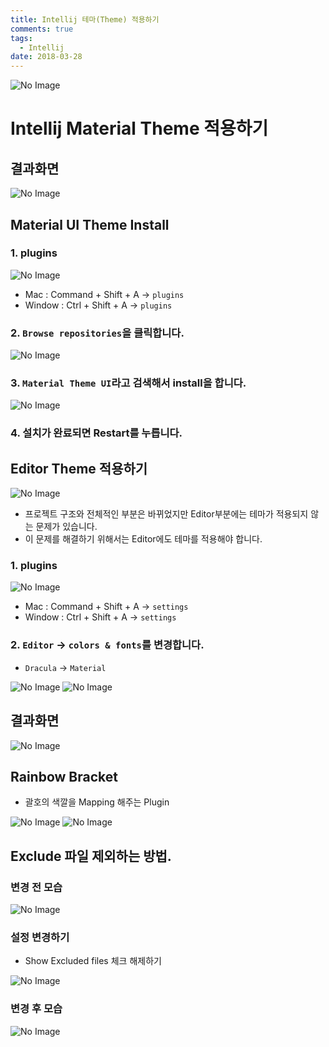 ```yaml
---
title: Intellij 테마(Theme) 적용하기
comments: true
tags:
  - Intellij
date: 2018-03-28
---
```

![No Image](/assets/logo/Intellij.png)

# Intellij Material Theme 적용하기

## 결과화면
![No Image](/assets/posts/20180328/1.png)

## Material UI Theme Install
### 1. plugins
![No Image](/assets/posts/20180328/2.png)
- Mac : Command + Shift + A -> `plugins`
- Window : Ctrl + Shift + A -> `plugins`



### 2. `Browse repositories`을 클릭합니다.
![No Image](/assets/posts/20180328/3.png)


### 3. `Material Theme UI`라고 검색해서 install을 합니다.
![No Image](/assets/posts/20180328/4.png)

### 4. 설치가 완료되면 Restart를 누릅니다.

## Editor Theme 적용하기
![No Image](/assets/posts/20180328/5.png)
- 프로젝트 구조와 전체적인 부분은 바뀌었지만 Editor부분에는 테마가 적용되지 않는 문제가 있습니다.
- 이 문제를 해결하기 위해서는 Editor에도 테마를 적용해야 합니다.

### 1. plugins
![No Image](/assets/posts/20180328/6.png)
- Mac : Command + Shift + A -> `settings`
- Window : Ctrl + Shift + A -> `settings`

### 2. `Editor` -> `colors & fonts`를 변경합니다.
- `Dracula` -> `Material`

![No Image](/assets/posts/20180328/7.png)
![No Image](/assets/posts/20180328/8.png)


## 결과화면
![No Image](/assets/posts/20180328/1.png)

## Rainbow Bracket
- 괄호의 색깔을 Mapping 해주는 Plugin

![No Image](/assets/posts/20180328/12.png)
![No Image](/assets/posts/20180328/13.png)

## Exclude 파일 제외하는 방법.
### 변경 전 모습
![No Image](/assets/posts/20180328/11.png)

### 설정 변경하기
- Show Excluded files 체크 해제하기

![No Image](/assets/posts/20180328/9.png)
### 변경 후 모습
![No Image](/assets/posts/20180328/10.png)
